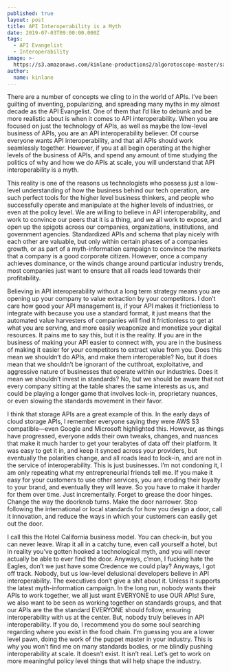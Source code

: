 ```yaml
---
published: true
layout: post
title: API Interoperability is a Myth
date: 2019-07-03T09:00:00.000Z
tags:
  - API Evangelist
  - Interoperability
image: >-
  https://s3.amazonaws.com/kinlane-productions2/algorotoscope-master/san-francisco-city-bridge-sf-city-bridge-copper-circuit.jpg
author:
  name: kinlane
---
```

There are a number of concepts we cling to in the world of APIs. I’ve been guilting of inventing, popularizing, and spreading many myths in my almost decade as the API Evangelist. One of them that I’d like to debunk and be more realistic about is when it comes to API interoperability. When you are focused on just the technology of APIs, as well as maybe the low-level business of APIs, you are an API interoperability believer. Of course everyone wants API interoperability, and that all APIs should work seamlessly together. However, if you at all begin operating at the higher levels of the business of APIs, and spend any amount of time studying the politics of why and how we do APIs at scale, you will understand that API interoperability is a myth.

This reality is one of the reasons us technologists who possess just a low-level understanding of how the business behind our tech operation, are such perfect tools for the higher level business thinkers, and people who successfully operate and manipulate at the higher levels of industries, or even at the policy level. We are willing to believe in API interoperability, and work to convince our peers that it is a thing, and we all work to expose, and open up the spigots across our companies, organizations, institutions, and government agencies. Standardized APIs and schema that play nicely with each other are valuable, but only within certain phases of a companies growth, or as part of a myth-information campaign to convince the markets that a company is a good corporate citizen. However, once a company achieves dominance, or the winds change around particular industry trends, most companies just want to ensure that all roads lead towards their profitability.

Believing in API interoperability without a long term strategy means you are opening up your company to value extraction by your competitors. I don’t care how good your API management is, if your API makes it frictionless to integrate with because you use a standard format, it just means that the automated value harvesters of companies will find it frictionless to get at what you are serving, and more easily weaponize and monetize your digital resources. It pains me to say this, but it is the reality. If you are in the business of making your API easier to connect with, you are in the business of making it easier for your competitors to extract value from you. Does this mean we shouldn’t do APIs, and make them interoperable? No, but it does mean that we shouldn’t be ignorant of the cutthroat, exploitative, and aggressive nature of businesses that operate within our industries. Does it mean we shouldn’t invest in standards? No, but we should be aware that not every company sitting at the table shares the same interests as us, and could be playing a longer game that involves lock-in, proprietary nuances, or even slowing the standards movement in their favor.

I think that storage APIs are a great example of this. In the early days of cloud storage APIs, I remember everyone saying they were AWS S3 compatible—even Google and Microsoft highlighted this. However, as things have progressed, everyone adds their own tweaks, changes, and nuances that make it much harder to get your terabytes of data off their platform. It was easy to get it in, and keep it synced across your providers, but eventually the polarities change, and all roads lead to lock-in, and are not in the service of interoperability. This is just businesses. I’m not condoning it, I am only repeating what my entrepreneurial friends tell me. If you make it easy for your customers to use other services, you are eroding their loyalty to your brand, and eventually they will leave. So you have to make it harder for them over time. Just incrementally. Forget to grease the door hinges. Change the way the doorknob turns. Make the door narrower. Stop following the international or local standards for how you design a door, call it innovation, and reduce the ways in which your customers can easily get out the door.

I call this the Hotel California business model. You can check-in, but you can never leave. Wrap it all in a catchy tune, even call yourself a hotel, but in reality you’ve gotten hooked a technological myth, and you will never actually be able to ever find the door. Anyways, c’mon, I fucking hate the Eagles, don’t we just have some Credence we could play? Anyways, I got off track. Nobody, but us low-level delusional developers believe in API interoperability. The executives don’t give a shit about it. Unless it supports the latest myth-information campaign. In the long run, nobody wants their APIs to work together, we all just want EVERYONE to use OUR APIs! Sure, we also want to be seen as working together on standards groups, and that our APIs are the the standard EVERYONE should follow, ensuring interoperability with us at the center. But, nobody truly believes in API interoperability. If you do, I recommend you do some soul searching regarding where you exist in the food chain. I’m guessing you are a lower level pawn, doing the work of the puppet master in your industry. This is why you won’t find me on many standards bodies, or me blindly pushing interoperability at scale. It doesn’t exist. It isn’t real. Let’s get to work on more meaningful policy level things that will help shape the industry.
